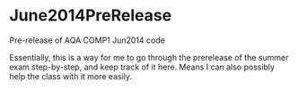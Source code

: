 June2014PreRelease
==================

Pre-release of AQA COMP1 Jun2014 code

Essentially, this is a way for me to go through the prerelease of the summer exam step-by-step, and keep track of it here. Means I can also possibly help the class with it more easily.
